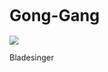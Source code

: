 # Gong-Gang

![](https://i.pinimg.com/736x/1b/28/2a/1b282a5fc677db86152ee900d1413b8d.jpg)

Bladesinger
